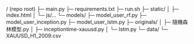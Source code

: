 / (repo root)
├─ main.py
├─ requirements.txt
├─ run.sh
├─ static/
│  ├─ index.html
│  └─ js/...
└─ models/
   ├─ model_user_rf.py
   ├─ model_user_inception.py
   ├─ model_user_lstm.py
   ├─ originals/
   │  ├─ 隨機森林模型.py
   │  ├─ inceptiontime-xauusd.py
   │  └─ lstm.py
   └─ data/
      └─ XAUUSD_H1_2009.csv
